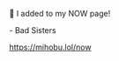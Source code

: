 🤖 I added to my NOW page!

\- Bad Sisters

[<span class="invisible">https://</span><span class="">mihobu.lol/now</span><span class="invisible"></span>](https://mihobu.lol/now)